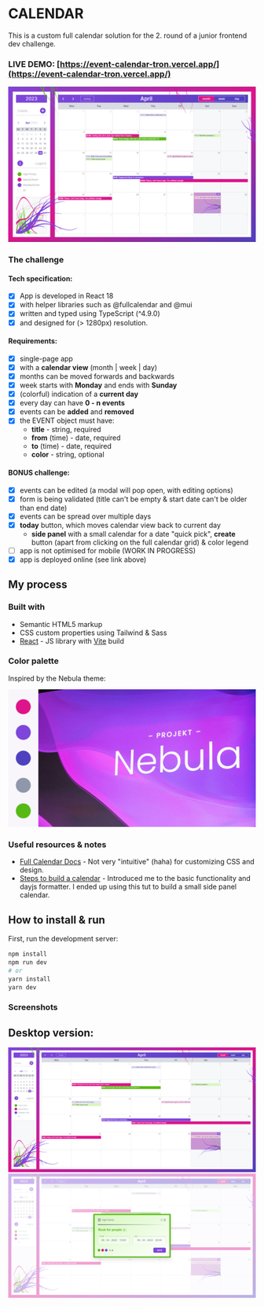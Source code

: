 # CALENDAR

This is a custom full calendar solution for the 2. round of a junior frontend dev challenge.

### LIVE DEMO: [https://event-calendar-tron.vercel.app/](https://event-calendar-tron.vercel.app/)

![DEMO2](./src/assets/demo/demo2.jpg)

### The challenge

#### Tech specification:

- [x] App is developed in React 18
- [x] with helper libraries such as @fullcalendar and @mui
- [x] written and typed using TypeScript (^4.9.0)
- [x] and designed for (> 1280px) resolution.

#### Requirements:

- [x] single-page app
- [x] with a **calendar view** (month | week | day)
- [x] months can be moved forwards and backwards
- [x] week starts with **Monday** and ends with **Sunday**
- [x] (colorful) indication of a **current day**
- [x] every day can have **0 - n events**
- [x] events can be **added** and **removed**
- [x] the EVENT object must have:
  - **title** - string, required
  - **from** (time) - date, required
  - **to** (time) - date, required
  - **color** - string, optional

#### BONUS challenge:

- [x] events can be edited (a modal will pop open, with editing options)
- [x] form is being validated (title can't be empty & start date can't be older than end date)
- [x] events can be spread over multiple days
- [x] **today** button, which moves calendar view back to current day
  - **side panel** with a small calendar for a date "quick pick", **create** button (apart from clicking on the full calendar grid) & color legend
- [ ] app is not optimised for mobile (WORK IN PROGRESS)
- [x] app is deployed online (see link above)

## My process

### Built with

- Semantic HTML5 markup
- CSS custom properties using Tailwind & Sass
- [React](https://reactjs.org/) - JS library with [Vite](https://vitejs.dev/) build

### Color palette

Inspired by the Nebula theme:

![DEMO1](./src/assets/demo/nebula_theme.jpg)

### Useful resources & notes

- [Full Calendar Docs](https://fullcalendar.io/docs/) - Not very "intuitive" (haha) for customizing CSS and design.
- [Steps to build a calendar](https://medium.com/@kapaak/custom-calendar-with-react-and-dayjs-dcdbba89e577) - Introduced me to the basic functionality and dayjs formatter. I ended up using this tut to build a small side panel calendar.

## How to install & run

First, run the development server:

```bash
npm install
npm run dev
# or
yarn install
yarn dev
```

### Screenshots

## Desktop version:

![DEMO1](./src/assets/demo/demo1.jpg)
![DEMO2](./src/assets/demo/demo3.jpg)
